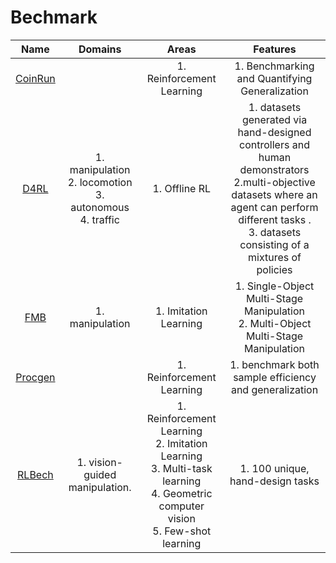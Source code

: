 # Bechmark

|                            Name                             |                           Domains                            |                            Areas                             |                           Features                           |
| :---------------------------------------------------------: | :----------------------------------------------------------: | :----------------------------------------------------------: | :----------------------------------------------------------: |
|         [CoinRun](https://arxiv.org/abs/1812.02341)         |                                                              |                  1. Reinforcement Learning                   |        1. Benchmarking and Quantifying Generalization        |
|    [D4RL](https://sites.google.com/view/d4rl-anonymous/)    | 1.  manipulation<br />2. locomotion<br />3. autonomous<br />4.  traffic |                     1. Offline RL<br />                      | 1. datasets generated via hand-designed controllers and human demonstrators<br />2.multi-objective datasets where an agent can perform different tasks .<br />3. datasets consisting of a mixtures of policies |
| [FMB](https://functional-manipulation-benchmark.github.io/) |                       1. manipulation                        |                    1. Imitation Learning                     | 1. Single-Object Multi-Stage Manipulation<br />2. Multi-Object Multi-Stage Manipulation |
|        [Procgen](https://github.com/openai/procgen)         |                                                              |                  1. Reinforcement Learning                   |    1. benchmark both sample efficiency and generalization    |
|       [RLBech](https://sites.google.com/view/rlbench)       |             1. vision-guided manipulation.<br />             | 1. Reinforcement Learning<br />2. Imitation Learning<br />3. Multi-task learning<br />4. Geometric computer vision<br />5. Few-shot learning |               1. 100 unique, hand-design tasks               |
